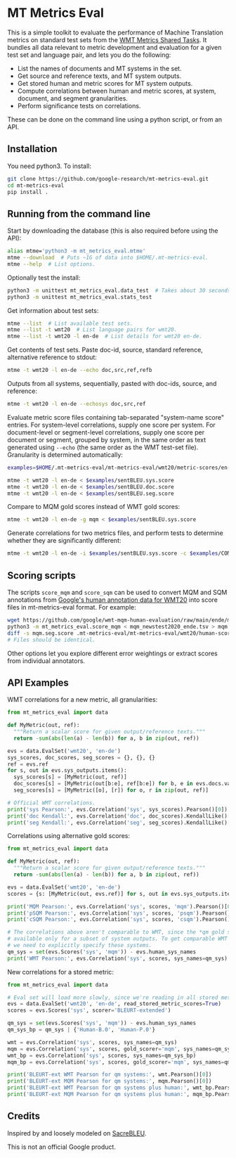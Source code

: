 # MT Metrics Eval

This is a simple toolkit to evaluate the performance of Machine Translation
metrics on standard test sets from the
[WMT Metrics Shared Tasks](http://www.statmt.org/wmt20/metrics-task.html).
It bundles all data relevant to metric development and evaluation for a
given test set and language pair, and lets you do the following:

-   List the names of documents and MT systems in the set.
-   Get source and reference texts, and MT system outputs.
-   Get stored human and metric scores for MT system outputs.
-   Compute correlations between human and metric scores, at system, document,
    and segment granularities.
-   Perform significance tests on correlations.

These can be done on the command line using a python script, or from an
API.

## Installation

You need python3. To install:

```bash
git clone https://github.com/google-research/mt-metrics-eval.git
cd mt-metrics-eval
pip install .
```

## Running from the command line

Start by downloading the database (this is also required before using the API):

```bash
alias mtme='python3 -m mt_metrics_eval.mtme'
mtme --download  # Puts ~1G of data into $HOME/.mt-metrics-eval.
mtme --help  # List options.
```

Optionally test the install:

```bash
python3 -m unittest mt_metrics_eval.data_test  # Takes about 30 seconds.
python3 -m unittest mt_metrics_eval.stats_test
```

Get information about test sets:

```bash
mtme --list  # List available test sets.
mtme --list -t wmt20  # List language pairs for wmt20.
mtme --list -t wmt20 -l en-de  # List details for wmt20 en-de.
```

Get contents of test sets. Paste doc-id, source, standard reference,
alternative reference to stdout:

```bash
mtme -t wmt20 -l en-de --echo doc,src,ref,refb
```

Outputs from all systems, sequentially, pasted with doc-ids, source, and
reference:

```bash
mtme -t wmt20 -l en-de --echosys doc,src,ref
```

Evaluate metric score files containing tab-separated "system-name score"
entries. For system-level correlations, supply one score per system. For
document-level or segment-level correlations, supply one score per document or
segment, grouped by system, in the same order as text generated using `--echo`
(the same order as the WMT test-set file). Granularity is determined
automatically:

```bash
examples=$HOME/.mt-metrics-eval/mt-metrics-eval/wmt20/metric-scores/en-de

mtme -t wmt20 -l en-de < $examples/sentBLEU.sys.score
mtme -t wmt20 -l en-de < $examples/sentBLEU.doc.score
mtme -t wmt20 -l en-de < $examples/sentBLEU.seg.score
```

Compare to MQM gold scores instead of WMT gold scores:

```bash
mtme -t wmt20 -l en-de -g mqm < $examples/sentBLEU.sys.score
```

Generate correlations for two metrics files, and perform tests to determine
whether they are significantly different:

```bash
mtme -t wmt20 -l en-de -i $examples/sentBLEU.sys.score -c $examples/COMET.sys.score
```

## Scoring scripts

The scripts `score_mqm` and `score_sqm` can be used to convert MQM and SQM
annotations from [Google's human annotation data for WMT20](
https://github.com/google/wmt-mqm-human-evaluation) into score files in
mt-metrics-eval format. For example:

```bash
wget https://github.com/google/wmt-mqm-human-evaluation/raw/main/ende/mqm_newstest2020_ende.tsv 
python3 -m mt_metrics_eval.score_mqm < mqm_newstest2020_ende.tsv > mqm.seg.score
diff -s mqm.seg.score .mt-metrics-eval/mt-metrics-eval/wmt20/human-scores/en-de.mqm.seg.score
# Files should be identical.
```

Other options let you explore different error weightings or extract scores from
individual annotators.

## API Examples

WMT correlations for a new metric, all granularities:

```python
from mt_metrics_eval import data

def MyMetric(out, ref):
  """Return a scalar score for given output/reference texts."""
  return -sum(abs(len(a) - len(b)) for a, b in zip(out, ref))

evs = data.EvalSet('wmt20', 'en-de')
sys_scores, doc_scores, seg_scores = {}, {}, {}
ref = evs.ref
for s, out in evs.sys_outputs.items():
  sys_scores[s] = [MyMetric(out, ref)]
  doc_scores[s] = [MyMetric(out[b:e], ref[b:e]) for b, e in evs.docs.values()]
  seg_scores[s] = [MyMetric([o], [r]) for o, r in zip(out, ref)]

# Official WMT correlations.
print('sys Pearson:', evs.Correlation('sys', sys_scores).Pearson()[0])
print('doc Kendall:', evs.Correlation('doc', doc_scores).KendallLike()[0])
print('seg Kendall:', evs.Correlation('seg', seg_scores).KendallLike()[0])
```

Correlations using alternative gold scores:

```python
from mt_metrics_eval import data

def MyMetric(out, ref):
  """Return a scalar score for given output/reference texts."""
  return -sum(abs(len(a) - len(b)) for a, b in zip(out, ref))

evs = data.EvalSet('wmt20', 'en-de')
scores = {s: [MyMetric(out, evs.ref)] for s, out in evs.sys_outputs.items()}

print('MQM Pearson:', evs.Correlation('sys', scores, 'mqm').Pearson()[0])
print('pSQM Pearson:', evs.Correlation('sys', scores, 'psqm').Pearson()[0])
print('cSQM Pearson:', evs.Correlation('sys', scores, 'csqm').Pearson()[0])

# The correlations above aren't comparable to WMT, since the *qm gold scores are
# available only for a subset of system outputs. To get comparable WMT scores,
# we need to explicitly specify these systems.
qm_sys = set(evs.Scores('sys', 'mqm')) - evs.human_sys_names
print('WMT Pearson:', evs.Correlation('sys', scores, sys_names=qm_sys).Pearson()[0])
```

New correlations for a stored metric:

```python
from mt_metrics_eval import data

# Eval set will load more slowly, since we're reading in all stored metrics.
evs = data.EvalSet('wmt20', 'en-de', read_stored_metric_scores=True)
scores = evs.Scores('sys', scorer='BLEURT-extended')

qm_sys = set(evs.Scores('sys', 'mqm')) - evs.human_sys_names
qm_sys_bp = qm_sys | {'Human-B.0', 'Human-P.0'}

wmt = evs.Correlation('sys', scores, sys_names=qm_sys)
mqm = evs.Correlation('sys', scores, gold_scorer='mqm', sys_names=qm_sys)
wmt_bp = evs.Correlation('sys', scores, sys_names=qm_sys_bp)
mqm_bp = evs.Correlation('sys', scores, gold_scorer='mqm', sys_names=qm_sys_bp)

print('BLEURT-ext WMT Pearson for qm systems:', wmt.Pearson()[0])
print('BLEURT-ext MQM Pearson for qm systems:', mqm.Pearson()[0])
print('BLEURT-ext WMT Pearson for qm systems plus human:', wmt_bp.Pearson()[0])
print('BLEURT-ext MQM Pearson for qm systems plus human:', mqm_bp.Pearson()[0])
```

## Credits

Inspired by and loosely modeled on
[SacreBLEU](https://github.com/mjpost/sacrebleu).

This is not an official Google product.
